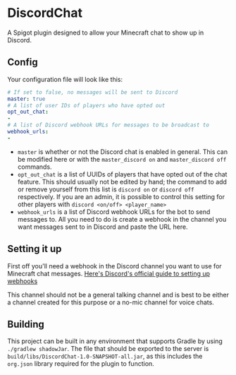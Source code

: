 # DiscordChat
A Spigot plugin designed to allow your Minecraft chat to show up in Discord.


## Config

Your configuration file will look like this:
```yml
# If set to false, no messages will be sent to Discord
master: true
# A list of user IDs of players who have opted out
opt_out_chat:
-
# A list of Discord webhook URLs for messages to be broadcast to
webhook_urls:
- 
```
- `master` is whether or not the Discord chat is enabled in general. This can be modified here or with the `master_discord on` and `master_discord off` commands.
- `opt_out_chat` is a list of UUIDs of players that have opted out of the chat feature. This should usually not be edited by hand; the command to add or remove yourself from this list is `discord on` or `discord off` respectively. If you are an admin, it is possible to control this setting for other players with `discord <on/off> <player_name>`
- `webhook_urls` is a list of Discord webhook URLs for the bot to send messages to. All you need to do is create a webhook in the channel you want messages sent to in Discord and paste the URL here.

## Setting it up

First off you'll need a webhook in the Discord channel you want to use for Minecraft chat messages.
[Here's Discord's official guide to setting up webhooks](https://support.discord.com/hc/en-us/articles/228383668-Intro-to-Webhooks)

This channel should not be a general talking channel and is best to be either a channel created for this purpose or a no-mic channel for voice chats.

## Building

This project can be built in any environment that supports Gradle by using `./gradlew shadowJar`. The file that should be exported to the server is `build/libs/DiscordChat-1.0-SNAPSHOT-all.jar`, as this includes the `org.json` library required for the plugin to function.
